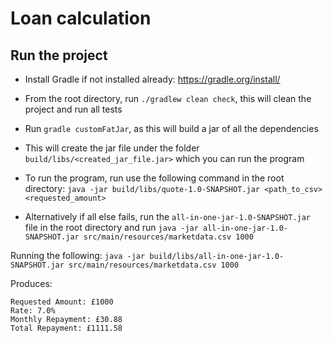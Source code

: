 # Loan calculation 

## Run the project
- Install Gradle if not installed already: https://gradle.org/install/
- From the root directory, run `./gradlew clean check`, this will clean the project and run all tests
- Run `gradle customFatJar`, as this will build a jar of all the dependencies
- This will create the jar file under the folder `build/libs/<created_jar_file.jar>` which 
you can run the program


- To run the program, run use the following command in the root directory:
`java -jar build/libs/quote-1.0-SNAPSHOT.jar <path_to_csv> <requested_amount>`

- Alternatively if all else fails, run the `all-in-one-jar-1.0-SNAPSHOT.jar` file in the root directory
and run `java -jar all-in-one-jar-1.0-SNAPSHOT.jar src/main/resources/marketdata.csv 1000 `

Running the following: 
`java -jar build/libs/all-in-one-jar-1.0-SNAPSHOT.jar src/main/resources/marketdata.csv 1000`

Produces:
```aidl
Requested Amount: £1000
Rate: 7.0% 
Monthly Repayment: £30.88
Total Repayment: £1111.58

```
